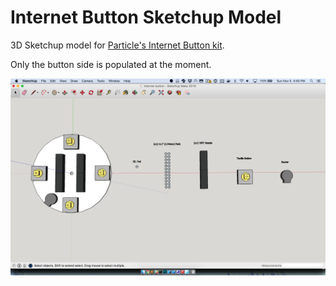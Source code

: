 # Internet Button Sketchup Model

3D Sketchup model for [Particle's Internet Button kit](https://docs.particle.io/datasheets/particle-shields/#internet-button).

Only the button side is populated at the moment.

![Internet Button Sketchup components](./components.png "Model components")
